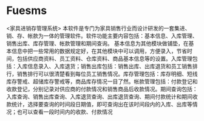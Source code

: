 # Fuesms
 <家具进销存管理系统> 本软件是专门为家具销售行业而设计研发的一套集进、销、存、帐款为一体的管理软件。软件功能主要内容包括：基本信息、入库管理、销售出库、库存管理、帐款管理和期间查询。      基本信息为其他模块做铺垫，在基本信息中把一些常用的数据规定好，在其他模块中可以调用，方便录入，节省时间，包括供应商资料、员工资料、仓库资料、商品基本信息等的设置。入库管理包括：入库信息录入、入库退货；销售出库包括：销售出库、出库退货和员工销售排行，销售排行可以很清楚看到每位员工销售情况。库存管理包括：库存明细、短线库存警戒、超储库存警戒等，商品库存情况一目了然。帐款管理包括：付款登记和收款登记，分别记录对供应商的付款情况和销售商品后收款情况。期间查询包括：入库查询、销售出库查询、入库退货查询、出库退货查询、期间付款统计和期间收款统计，选择要查询的时间段日期值，即可查询出在该时间段内的入库、出库等情况；也可以查看一段时间内的收款、付款情况
